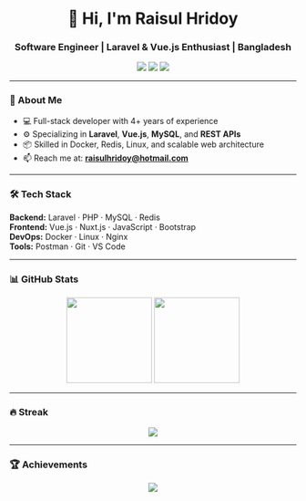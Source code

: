<h1 align="center">👋 Hi, I'm Raisul Hridoy</h1>
<h3 align="center">Software Engineer | Laravel & Vue.js Enthusiast | Bangladesh</h3>

<p align="center">
  <a href="https://linkedin.com/in/raisulhridoy"><img src="https://img.shields.io/badge/LinkedIn-raisulhridoy-blue?logo=linkedin" /></a>
  <a href="mailto:raisulhridoy@hotmail.com"><img src="https://img.shields.io/badge/Email-raisulhridoy@hotmail.com-red?logo=gmail" /></a>
  <a href="https://twitter.com/raisulhridoy"><img src="https://img.shields.io/badge/Twitter-@raisulhridoy-1DA1F2?logo=twitter" /></a>
</p>

---

### 🚀 About Me

- 💻 Full-stack developer with 4+ years of experience  
- ⚙️ Specializing in **Laravel**, **Vue.js**, **MySQL**, and **REST APIs**  
- 📦 Skilled in Docker, Redis, Linux, and scalable web architecture  
- 📫 Reach me at: **raisulhridoy@hotmail.com**

---

### 🛠️ Tech Stack

**Backend:** Laravel · PHP · MySQL · Redis  
**Frontend:** Vue.js · Nuxt.js · JavaScript · Bootstrap  
**DevOps:** Docker · Linux · Nginx  
**Tools:** Postman · Git · VS Code  

---

### 📊 GitHub Stats

<p align="center">
  <img src="https://github-readme-stats.vercel.app/api?username=hridoyraisul&show_icons=true&theme=default" height="150"/>
  <img src="https://github-readme-stats.vercel.app/api/top-langs/?username=hridoyraisul&layout=compact&theme=default" height="150"/>
</p>

---

### 🔥 Streak

<p align="center">
  <img src="https://github-readme-streak-stats.herokuapp.com/?user=hridoyraisul&theme=default"/>
</p>

---

### 🏆 Achievements

<p align="center">
  <img src="https://github-profile-trophy.vercel.app/?username=hridoyraisul&theme=flat&margin-w=15&no-frame=true"/>
</p>
